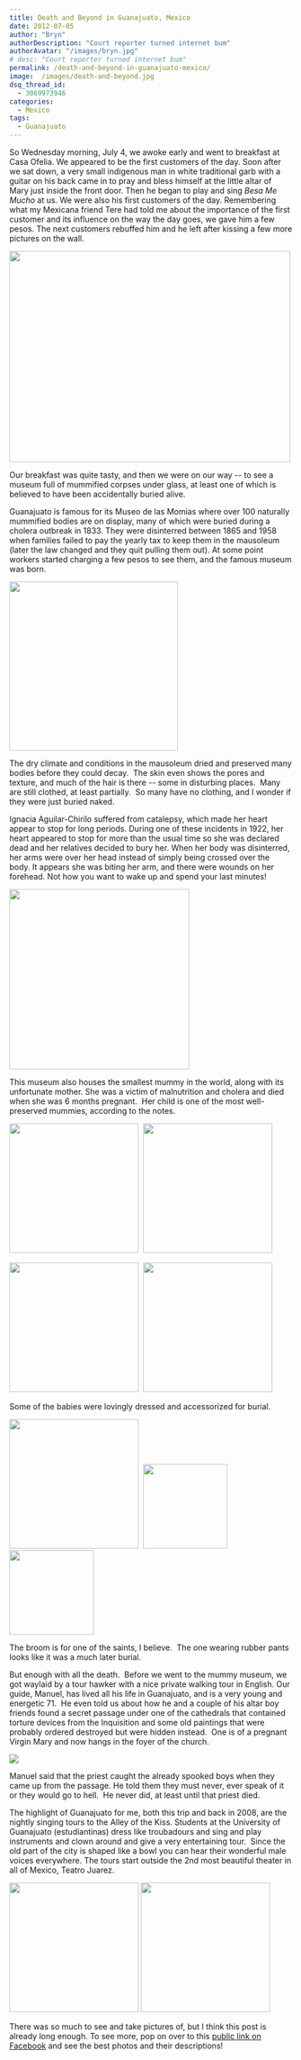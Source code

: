 ```yaml
---
title: Death and Beyond in Guanajuato, Mexico
date: 2012-07-05
author: "Bryn"
authorDescription: "Court reporter turned internet bum"
authorAvatar: "/images/bryn.jpg"
# desc: "Court reporter turned internet bum"
permalink: /death-and-beyond-in-guanajuato-mexico/
image:  /images/death-and-beyond.jpg
dsq_thread_id:
  - 3069973946
categories:
  - Mexico
tags:
  - Guanajuato
---
```

So Wednesday morning, July 4, we awoke early and went to breakfast at Casa Ofelia. We appeared to be the first customers of the day. Soon after we sat down, a very small indigenous man in white traditional garb with a guitar on his back came in to pray and bless himself at the little altar of Mary just inside the front door. Then he began to play and sing *Besa Me Mucho* at us. We were also his first customers of the day. Remembering what my Mexicana friend Tere had told me about the importance of the first customer and its influence on the way the day goes, we gave him a few pesos. The next customers rebuffed him and he left after kissing a few more pictures on the wall.

<img class="alignnone" title="Seranade" src="https://media.tumblr.com/tumblr_m6o4w2d0NO1qzu24w.jpg" alt="" width="500" height="375" />

Our breakfast was quite tasty, and then we were on our way -- to see a museum full of mummified corpses under glass, at least one of which is believed to have been accidentally buried alive.

Guanajuato is famous for its Museo de las Momias where over 100 naturally mummified bodies are on display, many of which were buried during a cholera outbreak in 1833. They were disinterred between 1865 and 1958 when families failed to pay the yearly tax to keep them in the mausoleum (later the law changed and they quit pulling them out). At some point workers started charging a few pesos to see them, and the famous museum was born.

<img src="https://media.tumblr.com/tumblr_m6pttyubpl1qzu24w.jpg" alt="" width="300" />

The dry climate and conditions in the mausoleum dried and preserved many bodies before they could decay.  The skin even shows the pores and texture, and much of the hair is there -- some in disturbing places.  Many are still clothed, at least partially.  So many have no clothing, and I wonder if they were just buried naked.

Ignacia Aguilar-Chirilo suffered from catalepsy, which made her heart appear to stop for long periods. During one of these incidents in 1922, her heart appeared to stop for more than the usual time so she was declared dead and her relatives decided to bury her. When her body was disinterred, her arms were over her head instead of simply being crossed over the body. It appears she was biting her arm, and there were wounds on her forehead. Not how you want to wake up and spend your last minutes!

<img src="https://media.tumblr.com/tumblr_m6o5yweO6h1qzu24w.jpg" alt="" width="320" />

This museum also houses the smallest mummy in the world, along with its unfortunate mother. She was a victim of malnutrition and cholera and died when she was 6 months pregnant.  Her child is one of the most well-preserved mummies, according to the notes.

<img src="https://media.tumblr.com/tumblr_m6pebd7zrD1qzu24w.jpg" alt="" width="230" />  <img src="https://media.tumblr.com/tumblr_m6peg8oEHS1qzu24w.jpg" alt="" width="230" />

<img src="https://media.tumblr.com/tumblr_m6pqisFQgi1qzu24w.jpg" alt="" width="230" />  <img src="https://media.tumblr.com/tumblr_m6pqodtMfj1qzu24w.jpg" alt="" width="230" />

Some of the babies were lovingly dressed and accessorized for burial.

<img src="https://media.tumblr.com/tumblr_m6pqthJVMn1qzu24w.jpg" alt="" width="230" />  <img src="https://media.tumblr.com/tumblr_m6pr18tOC21qzu24w.jpg" alt="" width="150" />  <img src="https://media.tumblr.com/tumblr_m6pr61mtzs1qzu24w.jpg" alt="" width="150" />

The broom is for one of the saints, I believe.  The one wearing rubber pants looks like it was a much later burial.

But enough with all the death.  Before we went to the mummy museum, we got waylaid by a tour hawker with a nice private walking tour in English. Our guide, Manuel, has lived all his life in Guanajuato, and is a very young and energetic 71.  He even told us about how he and a couple of his altar boy friends found a secret passage under one of the cathedrals that contained torture devices from the Inquisition and some old paintings that were probably ordered destroyed but were hidden instead.  One is of a pregnant Virgin Mary and now hangs in the foyer of the church.

![][1]

Manuel said that the priest caught the already spooked boys when they came up from the passage. He told them they must never, ever speak of it or they would go to hell.  He never did, at least until that priest died.

The highlight of Guanajuato for me, both this trip and back in 2008, are the nightly singing tours to the Alley of the Kiss. Students at the University of Guanajuato (estudiantinas) dress like troubadours and sing and play instruments and clown around and give a very entertaining tour.  Since the old part of the city is shaped like a bowl you can hear their wonderful male voices everywhere. The tours start outside the 2nd most beautiful theater in all of Mexico, Teatro Juarez.

<img src="https://media.tumblr.com/tumblr_m6ps6prOak1qzu24w.jpg" alt="" width="230" /> <img src="https://media.tumblr.com/tumblr_m6pswnPp931qzu24w.jpg" alt="" width="230" />

There was so much to see and take pictures of, but I think this post is already long enough. To see more, pop on over to this [public link on Facebook][2] and see the best photos and their descriptions!

 [1]: https://media.tumblr.com/tumblr_m6prjfYJoR1qzu24w.jpg
 [2]: https://www.facebook.com/media/set/?set=a.10151091058738993.491801.677503992&type=3
